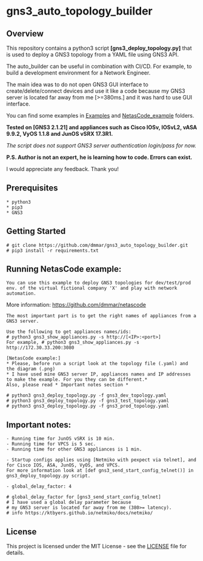 # gns3_auto_topology_builder

## Overview

   This repository contains a python3 script **[gns3_deploy_topology.py]**
   that is used to deploy a GNS3 topology from a YAML file using GNS3 API.

   The auto_builder can be useful in combination with CI/CD. For example, to build a development environment for a Network Engineer.
   
   The main idea was to do not open GNS3 GUI interface to create/delete/connect devices and use it like a code because my GNS3 server is located far away from me [>=380ms.] and it was hard to use GUI interface.

   You can find some examples in [Examples](https://github.com/dmmar/gns3_auto_topology_builder/blob/master/Examples) and [NetasCode_example](https://github.com/dmmar/gns3_auto_topology_builder/blob/master/NetasCode_example) folders.

   **Tested on [GNS3 2.1.21] and appliances such as Cisco IOSv, IOSvL2, vASA 9.9.2, VyOS 1.1.8 and JunOS vSRX 17.3R1.**

   *The script does not support GNS3 server authentication login/pass for now.*

   **P.S. Author is not an expert, he is learning how to code. Errors can exist.**

   I would appreciate any feedback. Thank you!

## Prerequisites

    * python3
    * pip3
    * GNS3

## Getting Started

    # git clone https://github.com/dmmar/gns3_auto_topology_builder.git
    # pip3 install -r requirements.txt

## Running NetasCode example:

    You can use this example to deploy GNS3 topologies for dev/test/prod env. of the virtual fictional company 'X' and play with network automation.
   More information: https://github.com/dmmar/netascode

    The most important part is to get the right names of appliances from a GNS3 server.

    Use the following to get appliances names/ids:
    # python3 gns3_show_appliances.py -s http://[<IP>:<port>]
    For example, # python3 gns3_show_appliances.py -s http://172.30.33.200:3080

    [NetasCode example:]
    * Please, before run a script look at the topology file (.yaml) and the diagram (.png)
    * I have used mine GNS3 server IP, appliances names and IP addresses to make the example. For you they can be different.*
    Also, please read * Important notes section *

    # python3 gns3_deploy_topology.py -f gns3_dev_topology.yaml
    # python3 gns3_deploy_topology.py -f gns3_test_topology.yaml
    # python3 gns3_deploy_topology.py -f gns3_prod_topology.yaml

## Important notes:

    - Running time for JunOS vSRX is 10 min.
    - Running time for VPCS is 5 sec.
    - Running time for other GNS3 appliances is 1 min.

    - Startup configs applies using [Netmiko with pexpect via telnet], and for Cisco IOS, ASA, JunOS, VyOS, and VPCS.
    For more information look at [def gns3_send_start_config_telnet()] in gns3_deploy_topology.py script.

    - global_delay_factor: 4

    # global_delay_factor for [gns3_send_start_config_telnet]
    # I have used a global delay parameter because
    # my GNS3 server is located far away from me (380>= latency).
    # info https://ktbyers.github.io/netmiko/docs/netmiko/


## License

This project is licensed under the MIT License - see the [LICENSE](https://github.com/dmmar/gns3_auto_topology_builder/blob/master/LICENSE) file for details.
